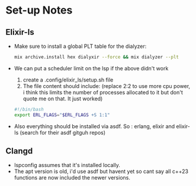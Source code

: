 # Set-up Notes

## Elixir-ls
- Make sure to install a global PLT table for the dialyzer:

    ```sh
    mix archive.install hex dialyxir --force && mix dialyzer --plt
    ```
- We can put a scheduler limit on the lsp if the above didn't work
    1. create a .config/elixir_ls/setup.sh file
    2. The file content should include: (replace 2:2 to use more cpu power, i think
    this limits the number of processes allocated to it but don't quote me on that. It just worked)
    
    ```sh
    #!/bin/bash 
    export ERL_FLAGS="$ERL_FLAGS +S 1:1"
    ```
- Also everything should be installed via asdf. So : erlang, elixir and 
    elixir-ls (search for their asdf gitguh repos)

## Clangd

- lspconfig assumes that it's installed locally. 
- The apt version is old, i'd use asdf but havent yet so cant say all c++23 functions are 
    now included the newer versions.
